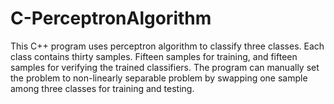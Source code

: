 # C-PerceptronAlgorithm
This C++ program uses perceptron algorithm to classify three classes. Each class contains thirty samples. Fifteen samples for training, and fifteen samples for verifying the trained classifiers. The program can manually set the problem to non-linearly separable problem by swapping one sample among three classes for training and testing.
